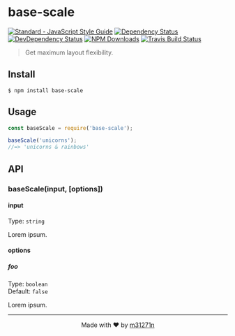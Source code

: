 # base-scale

[![Standard - JavaScript Style Guide](https://img.shields.io/badge/code%20style-standard-brightgreen.svg)](https://standardjs.com/)
[![Dependency Status](https://img.shields.io/david/m31271n/base-scale.svg)](#)
[![DevDependency Status](https://img.shields.io/david/m31271n/base-scale.svg)](#)
[![NPM Downloads](https://img.shields.io/npm/dm/base-scale.svg)](#)
[![Travis Build Status](https://img.shields.io/travis/m31271n/base-scale.svg)](#)


> Get maximum layout flexibility.

## Install

```
$ npm install base-scale
```

## Usage

```js
const baseScale = require('base-scale');

baseScale('unicorns');
//=> 'unicorns & rainbows'
```

## API

### baseScale(input, [options])

#### input

Type: `string`

Lorem ipsum.

#### options

##### foo

Type: `boolean`<br>
Default: `false`

Lorem ipsum.

* * *

<p align="center">Made with ❤ by <a href="https://stack.m31271n.com">m31271n</a></p>
